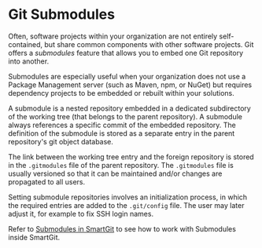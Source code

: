 # Git Submodules

Often, software projects within your organization are not entirely self-contained, but share common components with other software projects. Git offers a *submodules* feature that allows you to embed one Git repository into another.

Submodules are especially useful when your organization does not use a Package Management server (such as Maven, npm, or NuGet)
but requires dependency projects to be embedded or rebuilt within your solutions.

A submodule is a nested repository embedded in a dedicated subdirectory of the working tree (that belongs to the parent repository). A submodule always references a specific commit of the embedded repository. The definition of the submodule is stored as a separate entry in the parent repository's git object database.

The link between the working tree entry and the foreign repository is stored in the `.gitmodules` file of the parent repository. The `.gitmodules` file is usually versioned so that it can be maintained and/or changes are propagated to all users.

Setting submodule repositories involves an initialization process, in which the required entries are added to the `.git/config` file. The user may later adjust it, for example to fix SSH login names.

Refer to [Submodules in SmartGit](../GUI/Repository/Submodules.md) to see how to work with Submodules inside SmartGit.
